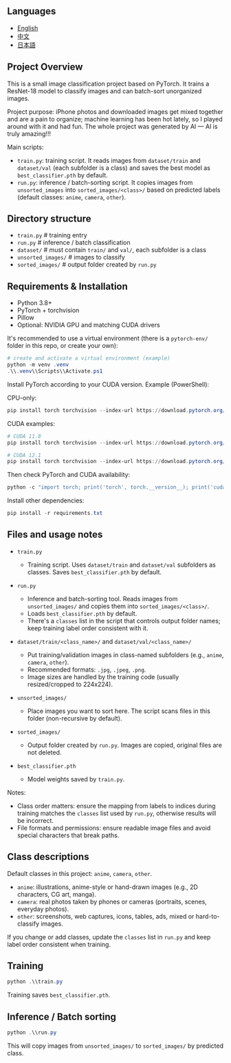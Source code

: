 ## Languages

- [English](README.md)
- [中文](README.zh.md)
- [日本語](README.ja.md)

## Project Overview

This is a small image classification project based on PyTorch. It trains a ResNet-18 model to classify images and can batch-sort unorganized images.

Project purpose: iPhone photos and downloaded images get mixed together and are a pain to organize; machine learning has been hot lately, so I played around with it and had fun. The whole project was generated by AI — AI is truly amazing!!!

Main scripts:
- `train.py`: training script. It reads images from `dataset/train` and `dataset/val` (each subfolder is a class) and saves the best model as `best_classifier.pth` by default.
- `run.py`: inference / batch-sorting script. It copies images from `unsorted_images` into `sorted_images/<class>/` based on predicted labels (default classes: `anime`, `camera`, `other`).

## Directory structure

- `train.py`    # training entry
- `run.py`      # inference / batch classification
- `dataset/`    # must contain `train/` and `val/`, each subfolder is a class
- `unsorted_images/`  # images to classify
- `sorted_images/`    # output folder created by `run.py`

## Requirements & Installation

- Python 3.8+
- PyTorch + torchvision
- Pillow
- Optional: NVIDIA GPU and matching CUDA drivers

It's recommended to use a virtual environment (there is a `pytorch-env/` folder in this repo, or create your own):

```powershell
# create and activate a virtual environment (example)
python -m venv .venv
.\\.venv\\Scripts\\Activate.ps1
```

Install PyTorch according to your CUDA version. Example (PowerShell):

CPU-only:
```powershell
pip install torch torchvision --index-url https://download.pytorch.org/whl/cpu
```

CUDA examples:
```powershell
# CUDA 11.8
pip install torch torchvision --index-url https://download.pytorch.org/whl/cu118

# CUDA 12.1
pip install torch torchvision --index-url https://download.pytorch.org/whl/cu121
```

Then check PyTorch and CUDA availability:

```powershell
python -c "import torch; print('torch', torch.__version__); print('cuda available:', torch.cuda.is_available())"
```

Install other dependencies:

```powershell
pip install -r requirements.txt
```

## Files and usage notes

- `train.py`
  - Training script. Uses `dataset/train` and `dataset/val` subfolders as classes. Saves `best_classifier.pth` by default.

- `run.py`
  - Inference and batch-sorting tool. Reads images from `unsorted_images/` and copies them into `sorted_images/<class>/`.
  - Loads `best_classifier.pth` by default.
  - There's a `classes` list in the script that controls output folder names; keep training label order consistent with it.

- `dataset/train/<class_name>/` and `dataset/val/<class_name>/`
  - Put training/validation images in class-named subfolders (e.g., `anime`, `camera`, `other`).
  - Recommended formats: `.jpg`, `.jpeg`, `.png`.
  - Image sizes are handled by the training code (usually resized/cropped to 224x224).

- `unsorted_images/`
  - Place images you want to sort here. The script scans files in this folder (non-recursive by default).

- `sorted_images/`
  - Output folder created by `run.py`. Images are copied, original files are not deleted.

- `best_classifier.pth`
  - Model weights saved by `train.py`.

Notes:

- Class order matters: ensure the mapping from labels to indices during training matches the `classes` list used by `run.py`, otherwise results will be incorrect.
- File formats and permissions: ensure readable image files and avoid special characters that break paths.

## Class descriptions

Default classes in this project: `anime`, `camera`, `other`.

- `anime`: illustrations, anime-style or hand-drawn images (e.g., 2D characters, CG art, manga).
- `camera`: real photos taken by phones or cameras (portraits, scenes, everyday photos).
- `other`: screenshots, web captures, icons, tables, ads, mixed or hard-to-classify images.

If you change or add classes, update the `classes` list in `run.py` and keep label order consistent when training.

## Training

```powershell
python .\\train.py
```

Training saves `best_classifier.pth`.

## Inference / Batch sorting

```powershell
python .\\run.py
```

This will copy images from `unsorted_images/` to `sorted_images/` by predicted class.
